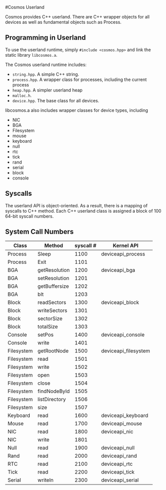 
#Cosmos Userland

Cosmos provides C++ userland. There are C++ wrapper objects for all devices as well as fundamental objects such as Process.

## Programming in Userland

To use the userland runtime, simply `#include <cosmos.hpp>` and link the static library `libcosmos.a`.

The Cosmos userland runtime includes:

* `string.hpp`. A simple C++ string.
* `process.hpp`. A wrapper class for processes, including the current process
* `heap.hpp`. A simpler userland heap
* `malloc.h`.
* `device.hpp`. The base class for all devices.

libcosmos.a also includes wrapper classes for device types, including

* NIC
* BGA
* Filesystem
* mouse
* keyboard
* null
* rtc
* tick
* rand
* serial
* block
* console

## Syscalls

The userland API is object-oriented.  As a result, there is a mapping of syscalls to C++ method.  Each C++ userland class is assigned a block of 100 64-bit syscall numbers.


## System Call Numbers
Class        | Method          | syscall #  | Kernel API   
-------------|-----------------|------------|-------------------|
Process      | Sleep           | 1100       | deviceapi_process
Process      | Exit            | 1101       |
BGA          | getResolution   | 1200       | deviceapi_bga
BGA          | setResolution   | 1201       |
BGA          | getBuffersize   | 1202       |
BGA          | blt             | 1203       |
Block        | readSectors     | 1300       | deviceapi_block
Block        | writeSectors    | 1301       |
Block        | sectorSize      | 1302       |
Block        | totalSize       | 1303       |
Console      | setPos          | 1400       | deviceapi_console
Console      | write           | 1401       |
Filesystem   | getRootNode     | 1500       | deviceapi_filesystem
Filesystem   | read            | 1501       |
Filesystem   | write           | 1502       |
Filesystem   | open            | 1503       |
Filesystem   | close           | 1504       |
Filesystem   | findNodeById    | 1505       |
Filesystem   | listDirectory   | 1506       |
Filesystem   | size            | 1507       |
Keyboard     | read            | 1600       | deviceapi_keyboard
Mouse        | read            | 1700       | deviceapi_mouse
NIC          | read            | 1800       | deviceapi_nic
NIC          | write           | 1801       |
Null         | read            | 1900       | deviceapi_null
Rand         | read            | 2000       | deviceapi_rand
RTC          | read            | 2100       | deviceapi_rtc
Tick         | read            | 2200       | deviceapi_tick
Serial       | writeln         | 2300       | deviceapi_serial

